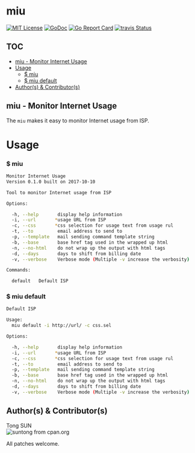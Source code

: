 
# miu

[![MIT License](http://img.shields.io/badge/License-MIT-blue.svg)](LICENSE)
[![GoDoc](https://godoc.org/github.com/suntong/miu?status.svg)](http://godoc.org/github.com/suntong/miu)
[![Go Report Card](https://goreportcard.com/badge/github.com/suntong/miu)](https://goreportcard.com/report/github.com/suntong/miu)
[![travis Status](https://travis-ci.org/suntong/miu.svg?branch=master)](https://travis-ci.org/suntong/miu)

## TOC
- [miu - Monitor Internet Usage](#miu---monitor-internet-usage)
- [Usage](#usage)
  - [$ miu](#-miu)
  - [$ miu default](#-miu-default)
- [Author(s) & Contributor(s)](#author(s)-&-contributor(s))

## miu - Monitor Internet Usage

The `miu` makes it easy to monitor Internet usage from ISP. 

# Usage

### $ miu
```sh
Monitor Internet Usage
Version 0.1.0 built on 2017-10-10

Tool to monitor Internet usage from ISP

Options:

  -h, --help       display help information
  -i, --url       *usage URL from ISP
  -c, --css       *css selection for usage text from usage rul
  -t, --to         email address to send to
  -p, --template   mail sending command template string
  -b, --base       base href tag used in the wrapped up html
  -n, --no-html    do not wrap up the output with html tags
  -d, --days       days to shift from billing date
  -v, --verbose    Verbose mode (Multiple -v increase the verbosity)

Commands:

  default   Default ISP
```

### $ miu default
```sh
Default ISP

Usage:
  miu default -i http://url/ -c css.sel

Options:

  -h, --help       display help information
  -i, --url       *usage URL from ISP
  -c, --css       *css selection for usage text from usage rul
  -t, --to         email address to send to
  -p, --template   mail sending command template string
  -b, --base       base href tag used in the wrapped up html
  -n, --no-html    do not wrap up the output with html tags
  -d, --days       days to shift from billing date
  -v, --verbose    Verbose mode (Multiple -v increase the verbosity)
```

## Author(s) & Contributor(s)

Tong SUN  
![suntong from cpan.org](https://img.shields.io/badge/suntong-%40cpan.org-lightgrey.svg "suntong from cpan.org")

All patches welcome. 
